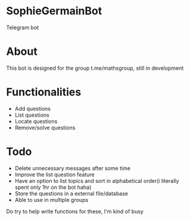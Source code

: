 # SophieGermainBot
Telegram bot

# About

This bot is designed for the group t.me/mathsgroup, still in development

# Functionalities

 - Add questions
 - List questions
 - Locate questions
 - Remove/solve questions

# Todo

 - Delete unnecessary messages after some time
 - Improve the list question feature
 - Have an option to list topics and sort in alphabetical order(i literally spent only 1hr on the bot haha)
 - Store the questions in a external file/database
 - Able to use in multiple groups

Do try to help write functions for these, I'm kind of busy

